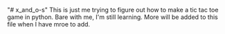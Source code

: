 "# x_and_o-s" 
This is just me trying to figure out how to make a tic tac toe game in python. Bare with me, I'm still learning. More will be added to this file when I have mroe to add.
